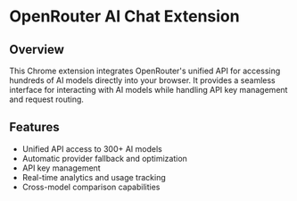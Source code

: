 # OpenRouter AI Chat Extension

## Overview
This Chrome extension integrates OpenRouter's unified API for accessing hundreds of AI models directly into your browser. It provides a seamless interface for interacting with AI models while handling API key management and request routing.

## Features
- Unified API access to 300+ AI models
- Automatic provider fallback and optimization
- API key management
- Real-time analytics and usage tracking
- Cross-model comparison capabilities